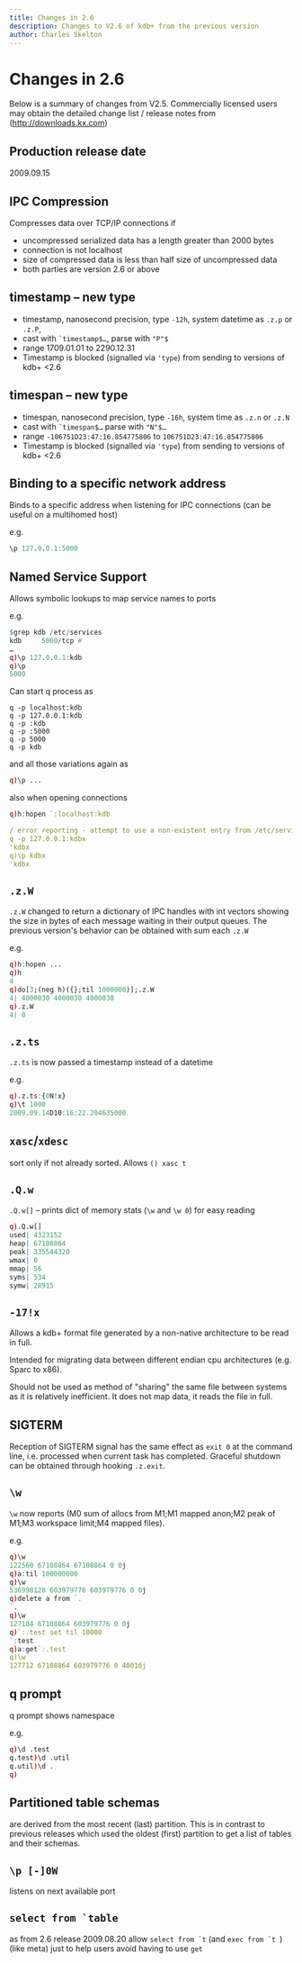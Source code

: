 ```yaml
---
title: Changes in 2.6
description: Changes to V2.6 of kdb+ from the previous version
author: Charles Skelton
---
```

# Changes in 2.6



Below is a summary of changes from V2.5. Commercially licensed users may obtain the detailed change list / release notes from (http://downloads.kx.com)


## Production release date

2009.09.15

## IPC Compression

Compresses data over TCP/IP connections if

* uncompressed serialized data has a length greater than 2000 bytes
* connection is not localhost
* size of compressed data is less than half size of uncompressed data
* both parties are version 2.6 or above


## timestamp – new type

* timestamp, nanosecond precision, type `-12h`, system datetime as `.z.p` or `.z.P`,
* cast with `` `timestamp$… ``, parse with `"P"$`
* range 1709.01.01 to 2290.12.31
* Timestamp is blocked (signalled via `'type`) from sending to versions of kdb+ <2.6

## timespan – new type

* timespan, nanosecond precision, type `-16h`, system time as `.z.n` or `.z.N`
* cast with `` `timespan$… `` parse with `"N"$…`
* range `-106751D23:47:16.854775806` to `106751D23:47:16.854775806`
* Timestamp is blocked (signalled via `'type`) from sending to versions of kdb+ <2.6

## Binding to a specific network address

Binds to a specific address when listening for IPC connections (can be useful on a multihomed host)

e.g.
```q
\p 127.0.0.1:5000
```

## Named Service Support

Allows symbolic lookups to map service names to ports

e.g.
```q
$grep kdb /etc/services
kdb     5000/tcp #
…
q)\p 127.0.0.1:kdb
q)\p
5000
```

Can start q process as

    q -p localhost:kdb
    q -p 127.0.0.1:kdb
    q -p :kdb
    q -p :5000
    q -p 5000
    q -p kdb

and all those variations again as
```q
q)\p ...
```
also when opening connections
```q
q)h:hopen `:localhost:kdb

/ error reporting - attempt to use a non-existent entry from /etc/service
q -p 127.0.0.1:kdbx
'kdbx
q)\p kdbx
'kdbx
```

## `.z.W`

`.z.W` changed to return a dictionary of IPC handles with int vectors
showing the size in bytes of each message waiting in their output queues.
The previous version's behavior can be obtained with sum each `.z.W`

e.g.
```q
q)h:hopen ...
q)h
4
q)do[3;(neg h)({};til 1000000)];.z.W
4| 4000030 4000030 4000030
q).z.W
4| 0
```

## `.z.ts`

`.z.ts` is now passed a timestamp instead of a datetime

e.g.
```q
q).z.ts:{0N!x}
q)\t 1000
2009.09.14D10:16:22.204635000
```

## `xasc`/`xdesc`

sort only if not already sorted. Allows `() xasc t`

## `.Q.w`

`.Q.w[]` – prints dict of memory stats (`\w` and `\w 0`) for easy reading
```q
q).Q.w[]
used| 4323152
heap| 67108864
peak| 335544320
wmax| 0
mmap| 56
syms| 534
symw| 28915
```

## `-17!x`

Allows a kdb+ format file generated by a non-native architecture to be read in full.

Intended for migrating data between different endian cpu architectures (e.g. Sparc to x86).

Should not be used as method of "sharing" the same file between systems as it is relatively inefficient. It does not map data, it reads the file in full.

## SIGTERM

Reception of SIGTERM signal has the same effect as `exit 0` at the command line, i.e. processed when current task has completed. Graceful shutdown can be obtained through hooking `.z.exit`.

## `\w`

`\w` now reports (M0 sum of allocs from M1;M1 mapped anon;M2 peak of M1;M3 workspace limit;M4 mapped files).

e.g.
```q
q)\w
122560 67108864 67108864 0 0j
q)a:til 100000000
q)\w
536998128 603979776 603979776 0 0j
q)delete a from `.
`.
q)\w
127184 67108864 603979776 0 0j
q)`:.test set til 10000
`:test
q)a:get`:.test
q)\w
127712 67108864 603979776 0 40016j
```

## q prompt

q prompt shows namespace

e.g.
```q
q)\d .test
q.test)\d .util
q.util)\d .
q)
```

## Partitioned table schemas

are derived from the most recent (last) partition. This is in contrast to previous releases which used the oldest (first) partition to get a list of tables and their schemas.

## `\p [-]0W` 

listens on next available port

## ``select from `table``

as from 2.6 release 2009.08.20 allow ``select from `t`` (and ``exec from `t ``) (like meta) just to help users avoid having to use `get`
